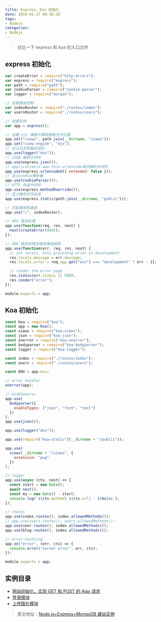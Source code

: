 ```yaml
---
title: Express、Koa 初始化
date: 2019-02-17 00:36:20
tags:
- Nodejs
categories:
- Nodejs
---
```


> 对比一下 express 和 koa 的入口文件

<!--more-->

## express 初始化

```js
var createError = require("http-errors");
var express = require("express");
var path = require("path");
var cookieParser = require("cookie-parser");
var logger = require("morgan");

// 加载路由控制
var indexRouter = require("./routes/index");
var usersRouter = require("./routes/users");

// 创建实例
var app = express();

// 创建 ejs 模板引擎即模板文件位置
app.set("views", path.join(__dirname, "views"));
app.set("view engine", "ejs");
// 定义日志和输出级别
app.use(logger("dev"));
// JSON 解析中间件
app.use(express.json());
// application/x-www-form-urlencode请求解析中间件
app.use(express.urlencoded({ extended: false }));
// 定义cookie解析器
app.use(cookieParser());
// HTTP 伪造中间件
app.use(express.methodOverride());
// 定义静态文件目录
app.use(express.static(path.join(__dirname, "public")));

// 匹配路径和路由
app.use("/", indexRouter);

// 404 错误处理
app.use(function(req, res, next) {
  next(createError(404));
});

// 500 错误处理及错误堆栈跟踪
app.use(function(err, req, res, next) {
  // set locals, only providing error in development
  res.locals.message = err.message;
  res.locals.error = req.app.get("env") === "development" ? err : {};

  // render the error page
  res.status(err.status || 500);
  res.render("error");
});

module.exports = app;
```

## Koa 初始化

```js
const Koa = require("koa");
const app = new Koa();
const views = require("koa-views");
const json = require("koa-json");
const onerror = require("koa-onerror");
const bodyparser = require("koa-bodyparser");
const logger = require("koa-logger");

const index = require("./routes/index");
const users = require("./routes/users");

const ENV = app.env;

// error handler
onerror(app);

// middlewares
app.use(
  bodyparser({
    enableTypes: ["json", "form", "text"]
  })
);
app.use(json());

app.use(logger("dev"));

app.use(require("koa-static")(__dirname + "/public"));

app.use(
  views(__dirname + "/views", {
    extension: "pug"
  })
);

// logger
app.use(async (ctx, next) => {
  const start = new Date();
  await next();
  const ms = new Date() - start;
  console.log(`${ctx.method} ${ctx.url} - ${ms}ms`);
});

// routes
app.use(index.routes(), index.allowedMethods());
// app.use(users.routes(), users.allowedMethods())
app.use(user.routes(), index.allowedMethods());
app.use(blog.routes(), index.allowedMethods());

// error-handling
app.on("error", (err, ctx) => {
  console.error("server error", err, ctx);
});

module.exports = app;
```

## 实例目录

* [网站初始化，实现 GET 和 POST 的 Ajax 请求](https://github.com/yangtao2o/node-express-mongodb/blob/master/doc/doc-01-init.md)
* [登录模块](https://github.com/yangtao2o/node-express-mongodb/blob/master/doc/doc-02-login.md)
* [上传图片模块](https://github.com/yangtao2o/node-express-mongodb/blob/master/doc/doc-02-login.md)

> 原文地址：[Node.js+Express+MongoDB 建站实例](https://github.com/jiaoyanlin/myNodeProject)
